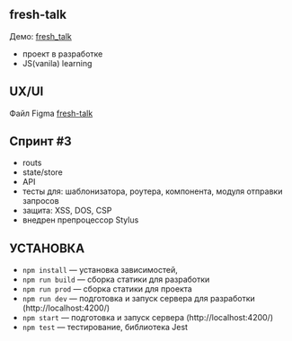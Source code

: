 ## fresh-talk
Демо: <a href="https://frash-talk.netlify.app">fresh_talk</a>
- проект в разработке
- JS(vanila) learning

## UX/UI
Файл Figma <a href="https://www.figma.com/file/KKfDj7ZXqhzazW3yBuTyrG/frash_talk?node-id=6%3A0">fresh-talk</a>

## Cпринт #3
- routs
- state/store 
- API
- тесты для: шаблонизатора, роутера, компонента, модуля отправки запросов
- защита: XSS, DOS, CSP
- внедрен препроцессор Stylus

## УСТАНОВКА
- `npm install` — установка зависимостей,
- `npm run build` — сборка статики для разработки
- `npm run prod` — сборка статики для проекта
- `npm run dev` — подготовка и запуск сервера для разработки (http://localhost:4200/)
- `npm start` — подготовка и запуск сервера (http://localhost:4200/)
- `npm test` — тестирование, библиотека Jest


